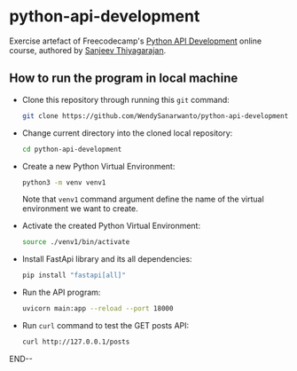# python-api-development
Exercise artefact of Freecodecamp's [Python API Development](https://youtu.be/0sOvCWFmrtA) online course, authored by [Sanjeev Thiyagarajan](https://github.com/Sanjeev-Thiyagarajan). 

## How to run the program in local machine

* Clone this repository through running this `git` command:

  ```bash
  git clone https://github.com/WendySanarwanto/python-api-development.git
  ```

* Change current directory into the cloned local repository:

  ```bash
  cd python-api-development
  ```

* Create a new Python Virtual Environment: 

  ```bash
  python3 -m venv venv1
  ```
  Note that `venv1` command argument define the name of the virtual environment we want to create. 

* Activate the created Python Virtual Environment:

  ```bash
  source ./venv1/bin/activate
  ```

* Install FastApi library and its all dependencies:

  ```bash
  pip install "fastapi[all]"
  ```

* Run the API program:

  ```bash
  uvicorn main:app --reload --port 18000
  ```
* Run `curl` command to test the GET posts API:

  ```bash
  curl http://127.0.0.1/posts
  ```


END--